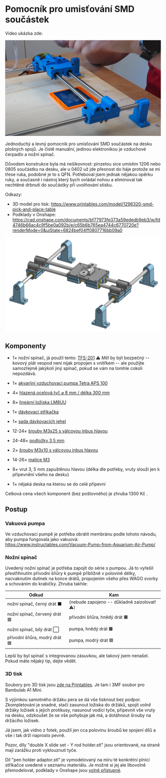 # Pomocník pro umisťování SMD součástek

Video ukázka zde: 

[![Watch the video](https://raw.githubusercontent.com/misch2/pick-and-place-table/refs/heads/main/video-preview.png)](https://www.youtube.com/watch?v=LVttwEwAXvI)

Jednoduchý a levný pomocník pro umisťování SMD součástek na desku plošných spojů. Je čistě manuální, jedinou elektronikou je vzduchové čerpadlo a nožní spínač. 

Důvodem konstrukce byla má nešikovnost: pinzetou sice umístím 1206 nebo 0805 součástku na desku, ale u 0402 už jde přesnost do háje protože se mi třese ruka, podobné je to s QFN. Potřeboval jsem jednak nějakou opěrku ruky, a současně i nástroj který bych ovládal nohou a eliminoval tak nechtěné drbnutí do součástky při uvolňování stisku.

Odkazy:
 - 3D model pro tisk: https://www.printables.com/model/1296320-smd-pick-and-place-table
 - Podklady v Onshape: https://cad.onshape.com/documents/bf77973fe373a59ededb9eb3/w/fd4746b66ac4c9f5be0a092b/e/c65b6b765ea4744c6770720e?renderMode=0&uiState=6824bef04ff0807716bb09a0

![alt text](render.png)

## Komponenty

* 1× nožní spínač, já použil tento: [TFS-201](https://allegro.cz/nabidka/nozni-spinac-tfs-201-s-kabelem-2-m-ovladaci-pedal-17336487157)
:warning: *Měl* by být bezpečný -- kovový plát vespod není nijak propojen s vnitřkem -- ale použijte samozřejmě jakýkoli jiný spínač, pokud se vám na tomhle cokoli nepozdává.

* 1× [akvarijní vzduchovací pumpa Tetra APS 100](https://www.hornbach.cz/p/provzdusnovaci-cerpadlo-tetratec-aps-100/7000956/)

* 4× [hlazená ocelová tyč ⌀ 8 mm / délka 300 mm](https://dratek.cz/arduino/148609-vodici-tyc-ocelova-chromovana-prumer-8-mm-delka-300-mm.html)

* 8× [lineární ložiska LM8UU](https://dratek.cz/arduino/7771-linearni-kulickove-lozisko-lm8uu.html)

* 1× [dávkovací stříkačka](https://www.laskakit.cz/davkovaci-tuba-5cc-s-hadici-a-adapterem/)

* 1× [sada dávkovacích jehel](https://www.laskakit.cz/en/jehla-pro-davkovaci-tuby--kov--50ks/)

* 12-24× [šrouby M3x25 s válcovou inbus hlavou](https://www.hornbach.cz/p/sroub-s-valcovou-hlavou-a-vnitrnim-sestihranem-din-912-m3x25-mm-galvanicky-pozinkovany-100-kusu/6834873/)

* 24-48× [podložky 3,5 mm](https://www.hornbach.cz/p/plocha-podlozka-stredni-o-3-5-mm-baleni-100-ks/8718306/)

* 2× [šrouby M3x10 s válcovou inbus hlavou](https://www.hornbach.cz/p/sroub-s-valcovou-hlavou-a-vnitrnim-sestihranem-din-912-m3x10-mm-galvanicky-pozinkovany-100-kusu/6834896/)

* 14-26× [matice M3](https://www.hornbach.cz/p/matice-presna-m3-sestihranna-zinek-bily-baleni-50-ks/8718278/)

* 8× vrut 3, 5 mm zapuštěnou hlavou (délka dle potřeby, vruty slouží jen k připevnění všeho na desku)

* 1× nějaká deska na kterou se do celé připevní

Celková cena všech komponent (bez poštovného) je zhruba 1300 Kč .



## Postup

### Vakuová pumpa

Ve vzduchovací pumpě je potřeba obrátit membránu podle tohoto návodu, aby pumpa fungovala jako vakuová:
https://www.instructables.com/Vacuum-Pump-from-Aquarium-Air-Pump/


### Nožní spínač
Uvedený nožní spínač je potřeba zapojit do série s pumpou. Já to vyřešil přestřihnutím přívodní šňůry k pumpě přibližně v polovině délky, nacvaknutím dutinek na konce drátů, propojením všeho přes WAGO svorky a schováním do krabičky. Zhruba takhle:

| Odkud | Kam |
| - | - |
| nožní spínač, černý drát ⬛ | (nebude zapojeno -- důkladně zaizolovat!⚠️) |
| nožní spínač, červený drát 🟥| přívodní šňůra, hnědý drát 🟫|
| nožní spínač, bílý drát ⬜| pumpa, hnědý drát 🟫|
| přívodní šňůra,  modrý drát 🟦| pumpa, modrý drát 🟦|

Lepší by byl spínač s integrovanou zásuvkou, ale takový jsem nenašel. Pokud máte nějaký tip, dejte vědět.

### 3D tisk

Soubory pro 3D tisk jsou [zde na Printables](https://www.printables.com/model/1296320-smd-pick-and-place-table). Je tam i 3MF soubor pro Bambulab A1 Mini. 

S výjimkou samotného držáku pera se dá vše tisknout bez podpor. Zkompletování je snadné, stačí zasunout ložiska do držáků, spojit *volně* držáky ložisek s jejich protikusy, nasunout vodící tyče, připevnit vše vruty na desku, odzkoušet že se vše pohybuje jak má, a dotáhnout šrouby na držácího ložisek.

Já jsem, jak vidno z fotek, použil jen cca polovinu šroubů ke spojení dílů a vše i tak drží naprosto pevně.

Pozor, díly "double X slide set - Y rod holder.stl" jsou orientované, na straně mají zarážku proti vyklouznutí tyče. 

Díl "pen holder adaptor.stl" je vymodelovaný na míru té konkrétní plnící stříkačce uvedené v seznamu materiálu. Je možné si jej ale libovolně přemodelovat, podklady v Onshape jsou [volně přístupné](https://cad.onshape.com/documents/bf77973fe373a59ededb9eb3/w/fd4746b66ac4c9f5be0a092b/e/c65b6b765ea4744c6770720e?renderMode=0&uiState=6824bef04ff0807716bb09a0).

